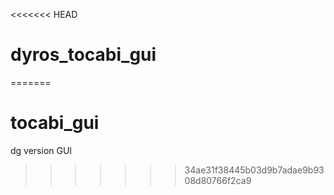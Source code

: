 <<<<<<< HEAD
# dyros_tocabi_gui
=======
# tocabi_gui
dg version GUI
>>>>>>> 34ae31f38445b03d9b7adae9b9308d80766f2ca9
